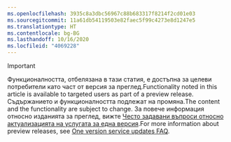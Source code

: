 ```yaml
---
ms.openlocfilehash: 3935c8a3dbc56967c88b683317f8214f2cd01e03
ms.sourcegitcommit: 11a61db54119503e82faec5f99c4273e8d1247e5
ms.translationtype: HT
ms.contentlocale: bg-BG
ms.lasthandoff: 10/16/2020
ms.locfileid: "4069228"
---
```

> [!IMPORTANT]
> <span data-ttu-id="3c675-101">Функционалността, отбелязана в тази статия, е достъпна за целеви потребители като част от версия за преглед.</span><span class="sxs-lookup"><span data-stu-id="3c675-101">Functionality noted in this article is available to targeted users as part of a preview release.</span></span> <span data-ttu-id="3c675-102">Съдържанието и функционалността подлежат на промяна.</span><span class="sxs-lookup"><span data-stu-id="3c675-102">The content and the functionality are subject to change.</span></span> <span data-ttu-id="3c675-103">За повече информация относно изданията за преглед, вижте [Често задавани въпроси относно актуализацията на услугата за една версия](https://docs.microsoft.com/dynamics365/unified-operations/fin-and-ops/get-started/one-version).</span><span class="sxs-lookup"><span data-stu-id="3c675-103">For more information about preview releases, see [One version service updates FAQ](https://docs.microsoft.com/dynamics365/unified-operations/fin-and-ops/get-started/one-version).</span></span>
